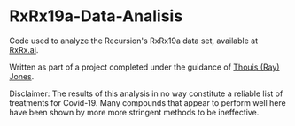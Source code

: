 # RxRx19a-Data-Analisis
Code used to analyze the Recursion's RxRx19a data set, available at [RxRx.ai](https://www.rxrx.ai).

Written as part of a project completed under the guidance of [Thouis (Ray) Jones](https://github.com/thouis).

Disclaimer: The results of this analysis in no way constitute a reliable list of treatments for Covid-19. Many compounds that appear to perform well here have been shown by more more stringent methods to be ineffective.
